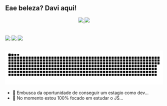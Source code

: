## Eae beleza? Davi aqui!

<div align="center">
  <a href="https://github.com/NappOS">
  <img height="180em" src="https://github-readme-stats.vercel.app/api?username=NappOS&show_icons=true&theme=dark&include_all_commits=true&count_private=true"/>
  <img height="180em" src="https://github-readme-stats.vercel.app/api/top-langs/?username=NappOS&layout=compact&langs_count=7&theme=dark"/>
</div>

#

<div>
  <a href = "mailto:davioliveirasanto.work@gmail.com"><img src="https://img.shields.io/badge/-Gmail-%23333?style=for-the-badge&logo=gmail&logoColor=white" target="_blank"></a>
  <a href="https://www.linkedin.com/in/davi-olivera-santos-78b042198/" target="_blank"><img src="https://img.shields.io/badge/-LinkedIn-%230077B5?style=for-the-badge&logo=linkedin&logoColor=white" target="_blank"></a> 
   <a href="https://www.instagram.com/davi._.os/" target="_blank"><img src="https://img.shields.io/badge/-Instagram-%23E4405F?style=for-the-badge&logo=instagram&logoColor=white" target="_blank"></a>

##

![Snake animation](https://github.com/nappos/nappos/blob/output/github-contribution-grid-snake.svg)

  </div>
  
- 🔭 Embusca da oportunidade de conseguir um estagio como dev...
- 🌱 No momento estou 100% focado em estudar o JS...
